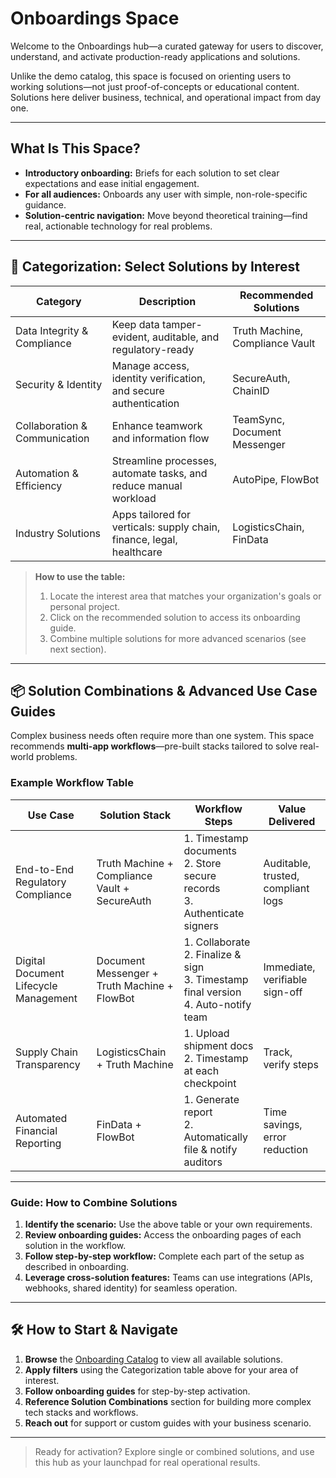 # Onboardings Space

Welcome to the Onboardings hub—a curated gateway for users to discover, understand, and activate production-ready applications and solutions.

Unlike the demo catalog, this space is focused on orienting users to working solutions—not just proof-of-concepts or educational content. Solutions here deliver business, technical, and operational impact from day one.

---

## What Is This Space?

- **Introductory onboarding:** Briefs for each solution to set clear expectations and ease initial engagement.
- **For all audiences:** Onboards any user with simple, non-role-specific guidance.
- **Solution-centric navigation:** Move beyond theoretical training—find real, actionable technology for real problems.

---

## 🚦 Categorization: Select Solutions by Interest

| Category                    | Description                                                               | Recommended Solutions           |
|-----------------------------|---------------------------------------------------------------------------|---------------------------------|
| Data Integrity & Compliance | Keep data tamper-evident, auditable, and regulatory-ready                 | Truth Machine, Compliance Vault |
| Security & Identity         | Manage access, identity verification, and secure authentication            | SecureAuth, ChainID             |
| Collaboration & Communication| Enhance teamwork and information flow                                    | TeamSync, Document Messenger    |
| Automation & Efficiency     | Streamline processes, automate tasks, and reduce manual workload           | AutoPipe, FlowBot               |
| Industry Solutions          | Apps tailored for verticals: supply chain, finance, legal, healthcare      | LogisticsChain, FinData         |

> **How to use the table:**
> 1. Locate the interest area that matches your organization's goals or personal project.
> 2. Click on the recommended solution to access its onboarding guide.
> 3. Combine multiple solutions for more advanced scenarios (see next section).

---

## 📦 Solution Combinations & Advanced Use Case Guides

Complex business needs often require more than one system. This space recommends **multi-app workflows**—pre-built stacks tailored to solve real-world problems.

### Example Workflow Table

| Use Case                              | Solution Stack                                         | Workflow Steps                                                  | Value Delivered              |
|----------------------------------------|--------------------------------------------------------|-----------------------------------------------------------------|------------------------------|
| End-to-End Regulatory Compliance       | Truth Machine + Compliance Vault + SecureAuth          | 1. Timestamp documents<br>2. Store secure records<br>3. Authenticate signers | Auditable, trusted, compliant logs  |
| Digital Document Lifecycle Management  | Document Messenger + Truth Machine + FlowBot           | 1. Collaborate<br>2. Finalize & sign<br>3. Timestamp final version<br>4. Auto-notify team | Immediate, verifiable sign-off     |
| Supply Chain Transparency              | LogisticsChain + Truth Machine                         | 1. Upload shipment docs<br>2. Timestamp at each checkpoint      | Track, verify steps         |
| Automated Financial Reporting          | FinData + FlowBot                                      | 1. Generate report<br>2. Automatically file & notify auditors   | Time savings, error reduction      |

---

### Guide: How to Combine Solutions

1. **Identify the scenario:** Use the above table or your own requirements.
2. **Review onboarding guides:** Access the onboarding pages of each solution in the workflow.
3. **Follow step-by-step workflow:** Complete each part of the setup as described in onboarding.
4. **Leverage cross-solution features:** Teams can use integrations (APIs, webhooks, shared identity) for seamless operation.

---

## 🛠 How to Start & Navigate

1. **Browse** the [Onboarding Catalog](onboarding-catalog/README.md) to view all available solutions.
2. **Apply filters** using the Categorization table above for your area of interest.
3. **Follow onboarding guides** for step-by-step activation.
4. **Reference Solution Combinations** section for building more complex tech stacks and workflows.
5. **Reach out** for support or custom guides with your business scenario.

---

> Ready for activation? Explore single or combined solutions, and use this hub as your launchpad for real operational results.

